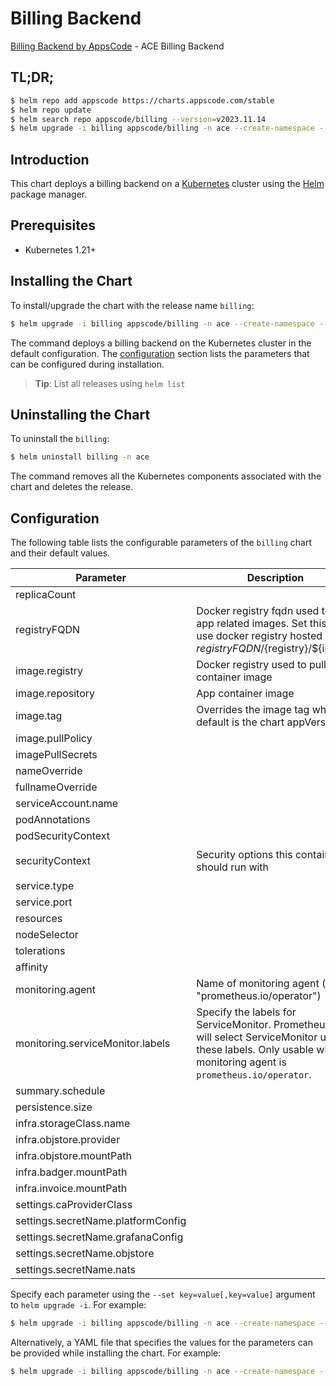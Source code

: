 # Billing Backend

[Billing Backend by AppsCode](https://github.com/bytebuilders) - ACE Billing Backend

## TL;DR;

```bash
$ helm repo add appscode https://charts.appscode.com/stable
$ helm repo update
$ helm search repo appscode/billing --version=v2023.11.14
$ helm upgrade -i billing appscode/billing -n ace --create-namespace --version=v2023.11.14
```

## Introduction

This chart deploys a billing backend on a [Kubernetes](http://kubernetes.io) cluster using the [Helm](https://helm.sh) package manager.

## Prerequisites

- Kubernetes 1.21+

## Installing the Chart

To install/upgrade the chart with the release name `billing`:

```bash
$ helm upgrade -i billing appscode/billing -n ace --create-namespace --version=v2023.11.14
```

The command deploys a billing backend on the Kubernetes cluster in the default configuration. The [configuration](#configuration) section lists the parameters that can be configured during installation.

> **Tip**: List all releases using `helm list`

## Uninstalling the Chart

To uninstall the `billing`:

```bash
$ helm uninstall billing -n ace
```

The command removes all the Kubernetes components associated with the chart and deletes the release.

## Configuration

The following table lists the configurable parameters of the `billing` chart and their default values.

|             Parameter              |                                                                             Description                                                                             |                                                                                            Default                                                                                             |
|------------------------------------|---------------------------------------------------------------------------------------------------------------------------------------------------------------------|------------------------------------------------------------------------------------------------------------------------------------------------------------------------------------------------|
| replicaCount                       |                                                                                                                                                                     | <code>3</code>                                                                                                                                                                                 |
| registryFQDN                       | Docker registry fqdn used to pull app related images. Set this to use docker registry hosted at ${registryFQDN}/${registry}/${image}                                | <code>ghcr.io</code>                                                                                                                                                                           |
| image.registry                     | Docker registry used to pull app container image                                                                                                                    | <code>appscode</code>                                                                                                                                                                          |
| image.repository                   | App container image                                                                                                                                                 | <code>b3</code>                                                                                                                                                                                |
| image.tag                          | Overrides the image tag whose default is the chart appVersion.                                                                                                      | <code>""</code>                                                                                                                                                                                |
| image.pullPolicy                   |                                                                                                                                                                     | <code>Always</code>                                                                                                                                                                            |
| imagePullSecrets                   |                                                                                                                                                                     | <code>[]</code>                                                                                                                                                                                |
| nameOverride                       |                                                                                                                                                                     | <code>""</code>                                                                                                                                                                                |
| fullnameOverride                   |                                                                                                                                                                     | <code>""</code>                                                                                                                                                                                |
| serviceAccount.name                |                                                                                                                                                                     | <code>""</code>                                                                                                                                                                                |
| podAnnotations                     |                                                                                                                                                                     | <code>{}</code>                                                                                                                                                                                |
| podSecurityContext                 |                                                                                                                                                                     | <code>{}</code>                                                                                                                                                                                |
| securityContext                    | Security options this container should run with                                                                                                                     | <code>{"allowPrivilegeEscalation":false,"capabilities":{"drop":["ALL"]},"readOnlyRootFilesystem":true,"runAsNonRoot":true,"runAsUser":65534,"seccompProfile":{"type":"RuntimeDefault"}}</code> |
| service.type                       |                                                                                                                                                                     | <code>ClusterIP</code>                                                                                                                                                                         |
| service.port                       |                                                                                                                                                                     | <code>80</code>                                                                                                                                                                                |
| resources                          |                                                                                                                                                                     | <code>{}</code>                                                                                                                                                                                |
| nodeSelector                       |                                                                                                                                                                     | <code>{}</code>                                                                                                                                                                                |
| tolerations                        |                                                                                                                                                                     | <code>[]</code>                                                                                                                                                                                |
| affinity                           |                                                                                                                                                                     | <code>{}</code>                                                                                                                                                                                |
| monitoring.agent                   | Name of monitoring agent (eg "prometheus.io/operator")                                                                                                              | <code>""</code>                                                                                                                                                                                |
| monitoring.serviceMonitor.labels   | Specify the labels for ServiceMonitor. Prometheus crd will select ServiceMonitor using these labels. Only usable when monitoring agent is `prometheus.io/operator`. | <code>{}</code>                                                                                                                                                                                |
| summary.schedule                   |                                                                                                                                                                     | <code>"0 8 */1 */1 *"</code>                                                                                                                                                                   |
| persistence.size                   |                                                                                                                                                                     | <code>10Gi</code>                                                                                                                                                                              |
| infra.storageClass.name            |                                                                                                                                                                     | <code>"standard"</code>                                                                                                                                                                        |
| infra.objstore.provider            |                                                                                                                                                                     | <code>""</code>                                                                                                                                                                                |
| infra.objstore.mountPath           |                                                                                                                                                                     | <code>""</code>                                                                                                                                                                                |
| infra.badger.mountPath             |                                                                                                                                                                     | <code>/badger</code>                                                                                                                                                                           |
| infra.invoice.mountPath            |                                                                                                                                                                     | <code>/billing</code>                                                                                                                                                                          |
| settings.caProviderClass           |                                                                                                                                                                     | <code>""</code>                                                                                                                                                                                |
| settings.secretName.platformConfig |                                                                                                                                                                     | <code>""</code>                                                                                                                                                                                |
| settings.secretName.grafanaConfig  |                                                                                                                                                                     | <code>""</code>                                                                                                                                                                                |
| settings.secretName.objstore       |                                                                                                                                                                     | <code>""</code>                                                                                                                                                                                |
| settings.secretName.nats           |                                                                                                                                                                     | <code>""</code>                                                                                                                                                                                |


Specify each parameter using the `--set key=value[,key=value]` argument to `helm upgrade -i`. For example:

```bash
$ helm upgrade -i billing appscode/billing -n ace --create-namespace --version=v2023.11.14 --set replicaCount=3
```

Alternatively, a YAML file that specifies the values for the parameters can be provided while
installing the chart. For example:

```bash
$ helm upgrade -i billing appscode/billing -n ace --create-namespace --version=v2023.11.14 --values values.yaml
```
